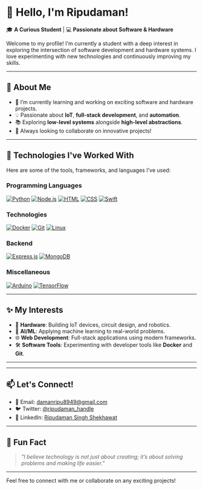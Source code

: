 # 👋 Hello, I'm Ripudaman!  

🎓 **A Curious Student** | 💻 **Passionate about Software & Hardware**  

Welcome to my profile! I'm currently a student with a deep interest in exploring the intersection of software development and hardware systems. I love experimenting with new technologies and continuously improving my skills.

---

## 🌟 About Me
- 🔭 I’m currently learning and working on exciting software and hardware projects.
- 💡 Passionate about **IoT**, **full-stack development**, and **automation**.
- 📚 Exploring **low-level systems** alongside **high-level abstractions**.
- 🚀 Always looking to collaborate on innovative projects!

---

## 🔧 Technologies I've Worked With
Here are some of the tools, frameworks, and languages I've used:  

### **Programming Languages**
[![Python](https://img.shields.io/badge/-Python-3776AB?logo=python&logoColor=white&style=for-the-badge)](https://www.python.org)
[![Node.js](https://img.shields.io/badge/-Node.js-339933?logo=node.js&logoColor=white&style=for-the-badge)](https://nodejs.org)
[![HTML](https://img.shields.io/badge/-HTML5-E34F26?logo=html5&logoColor=white&style=for-the-badge)](https://developer.mozilla.org/en-US/docs/Web/HTML)
[![CSS](https://img.shields.io/badge/-CSS3-1572B6?logo=css3&logoColor=white&style=for-the-badge)](https://developer.mozilla.org/en-US/docs/Web/CSS)
[![Swift](https://img.shields.io/badge/-Swift-FA7343?logo=swift&logoColor=white&style=for-the-badge)](https://swift.org)

### **Technologies**
[![Docker](https://img.shields.io/badge/-Docker-2496ED?logo=docker&logoColor=white&style=for-the-badge)](https://www.docker.com/)
[![Git](https://img.shields.io/badge/-Git-F05032?logo=git&logoColor=white&style=for-the-badge)](https://git-scm.com/)
[![Linux](https://img.shields.io/badge/-Linux-FCC624?logo=linux&logoColor=black&style=for-the-badge)](https://www.kernel.org/)

### **Backend**
[![Express.js](https://img.shields.io/badge/-Express.js-000000?logo=express&logoColor=white&style=for-the-badge)](https://expressjs.com/)
[![MongoDB](https://img.shields.io/badge/-MongoDB-47A248?logo=mongodb&logoColor=white&style=for-the-badge)](https://www.mongodb.com/)


### **Miscellaneous**
[![Arduino](https://img.shields.io/badge/-Arduino-00979D?logo=arduino&logoColor=white&style=for-the-badge)](https://www.arduino.cc/)
[![TensorFlow](https://img.shields.io/badge/-TensorFlow-FF6F00?logo=tensorflow&logoColor=white&style=for-the-badge)](https://www.tensorflow.org/)


---

## ✨ My Interests
- 🔌 **Hardware**: Building IoT devices, circuit design, and robotics.
- 🧠 **AI/ML**: Applying machine learning to real-world problems.
- 🌐 **Web Development**: Full-stack applications using modern frameworks.
- 🛠️ **Software Tools**: Experimenting with developer tools like **Docker** and **Git**.

---

---

## 📫 Let's Connect!
- 📧 Email: [damanripu8949@gmail.com](mailto:damanripu8949@gmail.com)
- 🐦 Twitter: [@ripudaman_handle](https://x.com/damanripu8949)
- 💼 LinkedIn: [Ripudaman Singh Shekhawat]([https://www.linkedin.com/in/ripudaman](https://www.linkedin.com/in/ripudaman-singh-shekhawat-2a719b306/))

---

## 🎯 Fun Fact
> _"I believe technology is not just about creating; it’s about solving problems and making life easier."_  

---

Feel free to connect with me or collaborate on any exciting projects!
